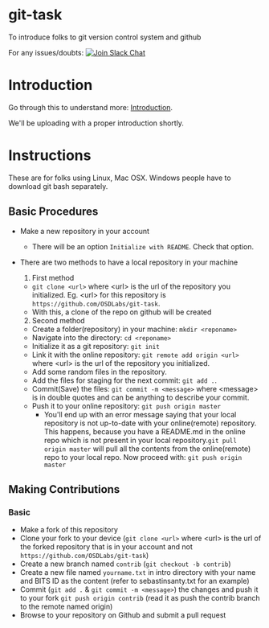 # git-task
To introduce folks to git version control system and github

For any issues/doubts: [![Join Slack Chat](https://img.shields.io/badge/slack%20chat-join-ff69b4.svg)](https://bitsgoacodes.slack.com/x-44783084112-46628670167/signup)

# Introduction
Go through this to understand more: [Introduction](http://stackoverflow.com/questions/11816424/understanding-the-basics-of-git-and-github).

We'll be uploading with a proper introduction shortly.

# Instructions
These are for folks using Linux, Mac OSX. Windows people have to download git bash separately.

## Basic Procedures
* Make a new repository in your account
  * There will be an option `Initialize with README`. Check that option.


* There are two methods to have a local repository in your machine
  1. First method
    * `git clone <url>` where \<url\> is the url of the repository you initialized. Eg. \<url\> for this repository is `https://github.com/OSDLabs/git-task`. 
    * With this, a clone of the repo on github will be created 


  2. Second method
    * Create a folder(repository) in your machine: `mkdir <reponame>`
    * Navigate into the directory: `cd <reponame>`
    * Initialize it as a git repository: `git init`
    * Link it with the online repository: `git remote add origin <url>` where \<url\> is the url of the repository you initialized.
    * Add some random files in the repository.
    * Add the files for staging for the next commit: `git add .`.
    * Commit(Save) the files: `git commit -m <message>` where \<message\> is in double quotes and can be anything to describe your commit.
    * Push it to your online repository: `git push origin master`
      * You'll end up with an error message saying that your local repository is not up-to-date with your online(remote) repository. This happens, because you have a README.md in the online repo which is not present in your local repository.`git pull origin master` will pull all the contents from the online(remote) repo to your local repo. Now proceed with: `git push origin master`


## Making Contributions
### Basic
* Make a fork of this repository
* Clone your fork to your device (`git clone <url>` where \<url\> is the url of the forked repository that is in your account and not `https://github.com/OSDLabs/git-task`)
* Create a new branch named `contrib` (`git checkout -b contrib`)
* Create a new file named `yourname.txt` in intro directory with your name and BITS ID as the content (refer to sebastinsanty.txt for an example)
* Commit (`git add .` & `git commit -m <message>`) the changes and push it to your fork `git push origin contrib` (read it as push the contrib branch to the remote named origin)
* Browse to your repository on Github and submit a pull request
